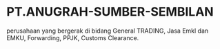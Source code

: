 # PT.ANUGRAH-SUMBER-SEMBILAN
perusahaan yang bergerak di bidang General TRADING, Jasa Emkl dan EMKU, Forwarding, PPJK, Customs Clearance. 
